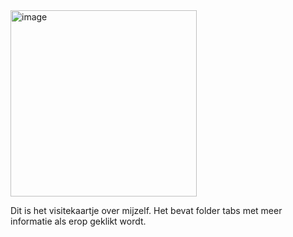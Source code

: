 <img width="298" alt="image" src="https://user-images.githubusercontent.com/112856292/189620048-48177397-a520-4951-9857-c28e6def66d0.png">

Dit is het visitekaartje over mijzelf. Het bevat folder tabs met meer informatie als erop geklikt wordt.


